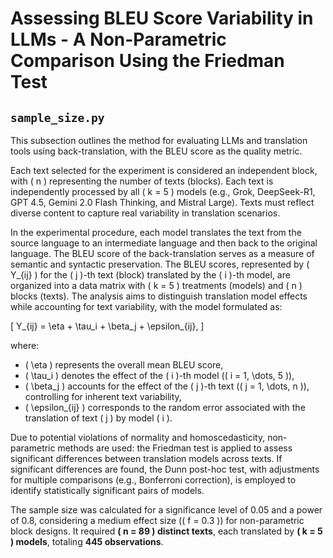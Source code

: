 # Assessing BLEU Score Variability in LLMs - A Non-Parametric Comparison Using the Friedman Test

## `sample_size.py`

This subsection outlines the method for evaluating LLMs and translation tools using back-translation, with the BLEU score as the quality metric.

Each text selected for the experiment is considered an independent block, with \( n \) representing the number of texts (blocks). Each text is independently processed by all \( k = 5 \) models (e.g., Grok, DeepSeek-R1, GPT 4.5, Gemini 2.0 Flash Thinking, and Mistral Large). Texts must reflect diverse content to capture real variability in translation scenarios.

In the experimental procedure, each model translates the text from the source language to an intermediate language and then back to the original language. The BLEU score of the back-translation serves as a measure of semantic and syntactic preservation. The BLEU scores, represented by \( Y_{ij} \) for the \( j \)-th text (block) translated by the \( i \)-th model, are organized into a data matrix with \( k = 5 \) treatments (models) and \( n \) blocks (texts). The analysis aims to distinguish translation model effects while accounting for text variability, with the model formulated as:

\[
Y_{ij} = \eta + \tau_i + \beta_j + \epsilon_{ij},
\]

where:
- \( \eta \) represents the overall mean BLEU score,
- \( \tau_i \) denotes the effect of the \( i \)-th model (\( i = 1, \dots, 5 \)),
- \( \beta_j \) accounts for the effect of the \( j \)-th text (\( j = 1, \dots, n \)), controlling for inherent text variability,
- \( \epsilon_{ij} \) corresponds to the random error associated with the translation of text \( j \) by model \( i \).

Due to potential violations of normality and homoscedasticity, non-parametric methods are used: the Friedman test is applied to assess significant differences between translation models across texts. If significant differences are found, the Dunn post-hoc test, with adjustments for multiple comparisons (e.g., Bonferroni correction), is employed to identify statistically significant pairs of models.

The sample size was calculated for a significance level of 0.05 and a power of 0.8, considering a medium effect size (\( f = 0.3 \)) for non-parametric block designs. It required **\( n = 89 \) distinct texts**, each translated by **\( k = 5 \) models**, totaling **445 observations**.


## 
